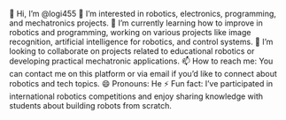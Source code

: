 👋 Hi, I’m @logi455
👀 I’m interested in robotics, electronics, programming, and mechatronics projects.
🌱 I’m currently learning how to improve in robotics and programming, working on various projects like image recognition, artificial intelligence for robotics, and control systems.
💞️ I’m looking to collaborate on projects related to educational robotics or developing practical mechatronic applications.
📫 How to reach me: You can contact me on this platform or via email if you’d like to connect about robotics and tech topics.
😄 Pronouns: He
⚡ Fun fact: I’ve participated in international robotics competitions and enjoy sharing knowledge with students about building robots from scratch.


<!---
logi455/logi455 is a ✨ special ✨ repository because its `README.md` (this file) appears on your GitHub profile.
You can click the Preview link to take a look at your changes.
--->
